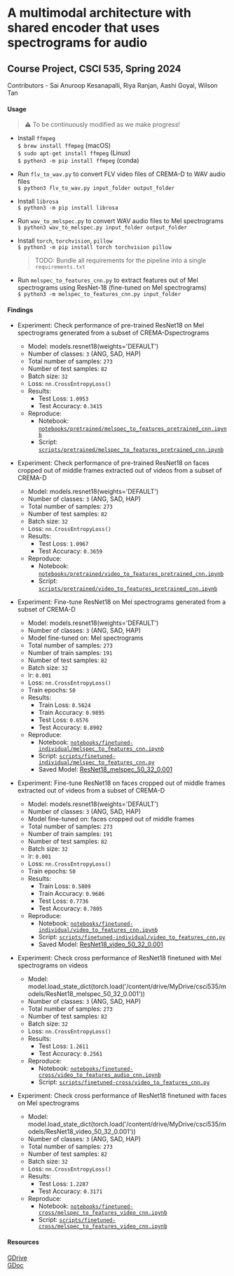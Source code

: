 # A multimodal architecture with shared encoder that uses spectrograms for audio
## Course Project, CSCI 535, Spring 2024
Contributors - Sai Anuroop Kesanapalli, Riya Ranjan, Aashi Goyal, Wilson Tan

#### Usage
> :warning: To be continuously modified as we make progress!
* Install ```ffmpeg```<br>
  ```$ brew install ffmpeg``` (macOS)<br>
  ```$ sudo apt-get install ffmpeg``` (Linux)<br>
  ```$ python3 -m pip install ffmpeg``` (conda)

* Run ```flv_to_wav.py``` to convert FLV video files of CREMA-D to WAV audio files<br>
  ```$ python3 flv_to_wav.py input_folder output_folder```

* Install ```librosa```<br>
  ```$ python3 -m pip install librosa```
  
* Run ```wav_to_melspec.py``` to convert WAV audio files to Mel spectrograms<br>
  ```$ python3 wav_to_melspec.py input_folder output_folder```

* Install ```torch```, ```torchvision```, ```pillow```<br>
  ```$ python3 -m pip install torch torchvision pillow```
  > TODO: Bundle all requirements for the pipeline into a single ```requirements.txt```
  
* Run ```melspec_to_features_cnn.py``` to extract features out of Mel spectrograms using ResNet-18 (fine-tuned on Mel spectrograms) <br>
  ```$ python3 -m melspec_to_features_cnn.py input_folder```
  <!-- > TODO: Explore the features extracted using pre-trained ResNet-18, think about training ResNet-18 on the Mel spectrograms / corresponding video files / both -->

#### Findings

* Experiment: Check performance of pre-trained ResNet18 on Mel spectrograms generated from a subset of CREMA-Dspectrograms
    * Model: models.resnet18(weights='DEFAULT')
    * Number of classes: ```3``` (ANG, SAD, HAP)
    <!-- * Model fine-tuned on: averaged one-second granular frames -->
    * Total number of samples: ```273```
    <!-- * Number of train samples: ```191``` -->
    * Number of test samples: ```82```
    * Batch size: ```32```
    <!-- * lr: ```0.001``` -->
    * Loss: ```nn.CrossEntropyLoss()```
    <!-- * Train epochs: ```50``` -->
    * Results:
        <!-- * Train Loss: ```0.5809```  -->
        <!-- * Train Accuracy: ```0.9686``` -->
        * Test Loss: ```1.0953```
        * Test Accuracy: ```0.3415```
    * Reproduce:
        * Notebook: [```notebooks/pretrained/melspec_to_features_pretrained_cnn.ipynb```](https://github.com/ksanu1998/multimodal_course_project/blob/anuroop/notebooks/pretrained/melspec_to_features_pretrained_cnn.ipynb)
        * Script: [```scripts/pretrained/melspec_to_features_pretrained_cnn.ipynb```](https://github.com/ksanu1998/multimodal_course_project/blob/anuroop/scripts/pretrained/melspec_to_features_pretrained_cnn.ipynb)
        <!-- * Saved Model: [ResNet18_video_50_32_0.001](https://drive.google.com/file/d/1aZ4IMVIlKW8Qq-EvaVwd-7YKSm8obUXa/view?usp=drive_link) -->

* Experiment: Check performance of pre-trained ResNet18 on faces cropped out of middle frames extracted out of videos from a subset of CREMA-D
    * Model: models.resnet18(weights='DEFAULT')
    * Number of classes: ```3``` (ANG, SAD, HAP)
    <!-- * Model fine-tuned on: averaged one-second granular frames -->
    * Total number of samples: ```273```
    <!-- * Number of train samples: ```191``` -->
    * Number of test samples: ```82```
    * Batch size: ```32```
    <!-- * lr: ```0.001``` -->
    * Loss: ```nn.CrossEntropyLoss()```
    <!-- * Train epochs: ```50``` -->
    * Results:
        <!-- * Train Loss: ```0.5809```  -->
        <!-- * Train Accuracy: ```0.9686``` -->
        * Test Loss: ```1.0967```
        * Test Accuracy: ```0.3659```
    * Reproduce:
        * Notebook: [```notebooks/pretrained/video_to_features_pretrained_cnn.ipynb```](https://github.com/ksanu1998/multimodal_course_project/blob/anuroop/notebooks/pretrained/video_to_features_pretrained_cnn.ipynb)
        * Script: [```scripts/pretrained/video_to_features_pretrained_cnn.ipynb```](https://github.com/ksanu1998/multimodal_course_project/blob/anuroop/scripts/pretrained/video_to_features_pretrained_cnn.ipynb)
        <!-- * Saved Model: [ResNet18_video_50_32_0.001](https://drive.google.com/file/d/1aZ4IMVIlKW8Qq-EvaVwd-7YKSm8obUXa/view?usp=drive_link) -->

* Experiment: Fine-tune ResNet18 on Mel spectrograms generated from a subset of CREMA-D
    * Model: models.resnet18(weights='DEFAULT')
    * Number of classes: ```3``` (ANG, SAD, HAP)
    * Model fine-tuned on: Mel spectrograms
    * Total number of samples: ```273```
    * Number of train samples: ```191```
    * Number of test samples: ```82```
    * Batch size: ```32```
    * lr: ```0.001```
    * Loss: ```nn.CrossEntropyLoss()```
    * Train epochs: ```50```
    * Results:
        * Train Loss: ```0.5624``` 
        * Train Accuracy: ```0.9895```
        * Test Loss: ```0.6576```
        * Test Accuracy: ```0.8902```
    * Reproduce:
        * Notebook: [```notebooks/finetuned-individual/melspec_to_features_cnn.ipynb```](https://github.com/ksanu1998/multimodal_course_project/blob/anuroop/notebooks/finetuned-individual/melspec_to_features_cnn.ipynb)
        * Script: [```scripts/finetuned-individual/melspec_to_features_cnn.py```](https://github.com/ksanu1998/multimodal_course_project/blob/anuroop/scripts/finetuned-individual/melspec_to_features_cnn.py)
        * Saved Model: [ResNet18_melspec_50_32_0.001](https://drive.google.com/file/d/1HXjd7Ej0L4NJLfzxH0L8taDTXRGoGBML/view?usp=drive_link)

* Experiment: Fine-tune ResNet18 on faces cropped out of middle frames extracted out of videos from a subset of CREMA-D
    * Model: models.resnet18(weights='DEFAULT')
    * Number of classes: ```3``` (ANG, SAD, HAP)
    * Model fine-tuned on: faces cropped out of middle frames
    * Total number of samples: ```273```
    * Number of train samples: ```191```
    * Number of test samples: ```82```
    * Batch size: ```32```
    * lr: ```0.001```
    * Loss: ```nn.CrossEntropyLoss()```
    * Train epochs: ```50```
    * Results:
        * Train Loss: ```0.5809``` 
        * Train Accuracy: ```0.9686```
        * Test Loss: ```0.7736```
        * Test Accuracy: ```0.7805```
    * Reproduce:
        * Notebook: [```notebooks/finetuned-individual/video_to_features_cnn.ipynb```](https://github.com/ksanu1998/multimodal_course_project/blob/anuroop/notebooks/finetuned-individual/video_to_features_cnn.ipynb)
        * Script: [```scripts/finetuned-individual/video_to_features_cnn.py```](https://github.com/ksanu1998/multimodal_course_project/blob/anuroop/scripts/finetuned-individual/video_to_features_cnn.py)
        * Saved Model: [ResNet18_video_50_32_0.001](https://drive.google.com/file/d/1aZ4IMVIlKW8Qq-EvaVwd-7YKSm8obUXa/view?usp=drive_link)

* Experiment: Check cross performance of ResNet18 finetuned with Mel spectrograms on videos 
    * Model: model.load_state_dict(torch.load('/content/drive/MyDrive/csci535/models/ResNet18_melspec_50_32_0.001'))
    * Number of classes: ```3``` (ANG, SAD, HAP)
    <!-- * Model fine-tuned on: averaged one-second granular frames -->
    * Total number of samples: ```273```
    <!-- * Number of train samples: ```191``` -->
    * Number of test samples: ```82```
    * Batch size: ```32```
    <!-- * lr: ```0.001``` -->
    * Loss: ```nn.CrossEntropyLoss()```
    <!-- * Train epochs: ```50``` -->
    * Results:
        <!-- * Train Loss: ```0.5809```  -->
        <!-- * Train Accuracy: ```0.9686``` -->
        * Test Loss: ```1.2611```
        * Test Accuracy: ```0.2561```
    * Reproduce:
        * Notebook: [```notebooks/finetuned-cross/video_to_features_audio_cnn.ipynb```](https://github.com/ksanu1998/multimodal_course_project/blob/anuroop/notebooks/finetuned-cross/video_to_features_audio_cnn.ipynb)
        * Script: [```scripts/finetuned-cross/video_to_features_cnn.py```](https://github.com/ksanu1998/multimodal_course_project/blob/anuroop/scripts/finetuned-cross/video_to_features_audio_cnn.py)
        <!-- * Saved Model: [ResNet18_video_50_32_0.001](https://drive.google.com/file/d/1aZ4IMVIlKW8Qq-EvaVwd-7YKSm8obUXa/view?usp=drive_link) -->

* Experiment: Check cross performance of ResNet18 finetuned with faces on Mel spectrograms
    * Model: model.load_state_dict(torch.load('/content/drive/MyDrive/csci535/models/ResNet18_video_50_32_0.001'))
    * Number of classes: ```3``` (ANG, SAD, HAP)
    <!-- * Model fine-tuned on: averaged one-second granular frames -->
    * Total number of samples: ```273```
    <!-- * Number of train samples: ```191``` -->
    * Number of test samples: ```82```
    * Batch size: ```32```
    <!-- * lr: ```0.001``` -->
    * Loss: ```nn.CrossEntropyLoss()```
    <!-- * Train epochs: ```50``` -->
    * Results:
        <!-- * Train Loss: ```0.5809```  -->
        <!-- * Train Accuracy: ```0.9686``` -->
        * Test Loss: ```1.2287```
        * Test Accuracy: ```0.3171```
    * Reproduce:
        * Notebook: [```notebooks/finetuned-cross/melspec_to_features_video_cnn.ipynb```](https://github.com/ksanu1998/multimodal_course_project/blob/anuroop/notebooks/finetuned-cross/melspec_to_features_video_cnn.ipynb)
        * Script: [```scripts/finetuned-cross/melspec_to_features_video_cnn.ipynb```](https://github.com/ksanu1998/multimodal_course_project/blob/anuroop/scripts/finetuned-cross/melspec_to_features_video_cnn.ipynb)
        <!-- * Saved Model: [ResNet18_video_50_32_0.001](https://drive.google.com/file/d/1aZ4IMVIlKW8Qq-EvaVwd-7YKSm8obUXa/view?usp=drive_link) -->

#### Resources
<!-- Audio feature extraction via spectrograms - https://github.com/DeepSpectrum/DeepSpectrum <br> -->
[GDrive](https://drive.google.com/drive/folders/1BhpgUDgbYwoTaTO6Yo8M3uR0Clw0bkiC?usp=drive_link) <br>
[GDoc](https://docs.google.com/document/d/1jN6ZpCUjqboJQLSFR-Osqlm5kRHGYX2a47GRADVYUPU/edit?usp=sharing)

